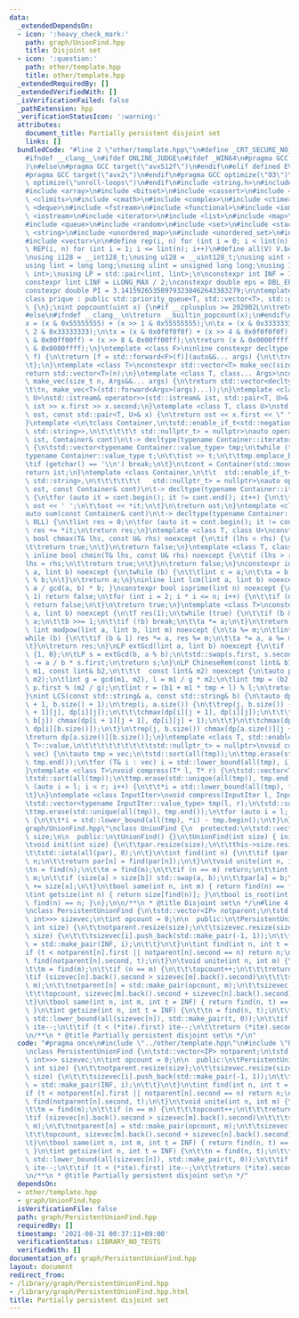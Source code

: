 ```yaml
---
data:
  _extendedDependsOn:
  - icon: ':heavy_check_mark:'
    path: graph/UnionFind.hpp
    title: Disjoint set
  - icon: ':question:'
    path: other/template.hpp
    title: other/template.hpp
  _extendedRequiredBy: []
  _extendedVerifiedWith: []
  _isVerificationFailed: false
  _pathExtension: hpp
  _verificationStatusIcon: ':warning:'
  attributes:
    document_title: Partially persistent disjoint set
    links: []
  bundledCode: "#line 2 \"other/template.hpp\"\n#define _CRT_SECURE_NO_WARNINGS\n\
    #ifndef __clang__\n#ifdef ONLINE_JUDGE\n#ifdef _WIN64\n#pragma GCC target(\"avx2\"\
    )\n#else\n#pragma GCC target(\"avx512f\")\n#endif\n#elif defined EVAL\n#else\n\
    #pragma GCC target(\"avx2\")\n#endif\n#pragma GCC optimize(\"O3\")\n#pragma GCC\
    \ optimize(\"unroll-loops\")\n#endif\n#include <string.h>\n#include <algorithm>\n\
    #include <array>\n#include <bitset>\n#include <cassert>\n#include <cfloat>\n#include\
    \ <climits>\n#include <cmath>\n#include <complex>\n#include <ctime>\n#include\
    \ <deque>\n#include <fstream>\n#include <functional>\n#include <iomanip>\n#include\
    \ <iostream>\n#include <iterator>\n#include <list>\n#include <map>\n#include <memory>\n\
    #include <queue>\n#include <random>\n#include <set>\n#include <stack>\n#include\
    \ <string>\n#include <unordered_map>\n#include <unordered_set>\n#include <utility>\n\
    #include <vector>\n\n#define rep(i, n) for (int i = 0; i < lint(n); i++)\n#define\
    \ REP(i, n) for (int i = 1; i <= lint(n); i++)\n#define all(V) V.begin(), V.end()\n\
    \nusing i128 = __int128_t;\nusing u128 = __uint128_t;\nusing uint = unsigned int;\n\
    using lint = long long;\nusing ulint = unsigned long long;\nusing IP = std::pair<int,\
    \ int>;\nusing LP = std::pair<lint, lint>;\n\nconstexpr int INF = INT_MAX / 2;\n\
    constexpr lint LINF = LLONG_MAX / 2;\nconstexpr double eps = DBL_EPSILON * 10;\n\
    constexpr double PI = 3.141592653589793238462643383279;\n\ntemplate <class T>\n\
    class prique : public std::priority_queue<T, std::vector<T>, std::greater<T>>\
    \ {\n};\nint popcount(uint x) {\n#if __cplusplus >= 202002L\n\treturn std::popcount(x);\n\
    #else\n#ifndef __clang__\n\treturn __builtin_popcount(x);\n#endif\n#endif\n\t\
    x = (x & 0x55555555) + (x >> 1 & 0x55555555);\n\tx = (x & 0x33333333) + (x >>\
    \ 2 & 0x33333333);\n\tx = (x & 0x0f0f0f0f) + (x >> 4 & 0x0f0f0f0f);\n\tx = (x\
    \ & 0x00ff00ff) + (x >> 8 & 0x00ff00ff);\n\treturn (x & 0x0000ffff) + (x >> 16\
    \ & 0x0000ffff);\n}\ntemplate <class F>\ninline constexpr decltype(auto) lambda_fix(F&&\
    \ f) {\n\treturn [f = std::forward<F>(f)](auto&&... args) {\n\t\treturn f(f, std::forward<decltype(args)>(args)...);\n\
    \t};\n}\ntemplate <class T>\nconstexpr std::vector<T> make_vec(size_t n) {\n\t\
    return std::vector<T>(n);\n}\ntemplate <class T, class... Args>\nconstexpr auto\
    \ make_vec(size_t n, Args&&... args) {\n\treturn std::vector<decltype(make_vec<T>(args...))>(\n\
    \t\tn, make_vec<T>(std::forward<Args>(args)...));\n}\ntemplate <class T, class\
    \ U>\nstd::istream& operator>>(std::istream& ist, std::pair<T, U>& x) {\n\treturn\
    \ ist >> x.first >> x.second;\n}\ntemplate <class T, class U>\nstd::ostream& operator<<(std::ostream&\
    \ ost, const std::pair<T, U>& x) {\n\treturn ost << x.first << \" \" << x.second;\n\
    }\ntemplate <\n\tclass Container,\n\tstd::enable_if_t<std::negation_v<std::is_same<Container,\
    \ std::string>>,\n\t\t\t\t\t std::nullptr_t> = nullptr>\nauto operator>>(std::istream&\
    \ ist, Container& cont)\n\t-> decltype(typename Container::iterator(), std::cin)&\
    \ {\n\tstd::vector<typename Container::value_type> tmp;\n\twhile (true) {\n\t\t\
    typename Container::value_type t;\n\t\tist >> t;\n\t\ttmp.emplace_back(t);\n\t\
    \tif (getchar() == '\\n') break;\n\t}\n\tcont = Container(std::move(tmp));\n\t\
    return ist;\n}\ntemplate <class Container,\n\t\t  std::enable_if_t<!std::is_same_v<Container,\
    \ std::string>,\n\t\t\t\t\t\t   std::nullptr_t> = nullptr>\nauto operator<<(std::ostream&\
    \ ost, const Container& cont)\n\t-> decltype(typename Container::iterator(), std::cout)&\
    \ {\n\tfor (auto it = cont.begin(); it != cont.end(); it++) {\n\t\tif (it != cont.begin())\
    \ ost << ' ';\n\t\tost << *it;\n\t}\n\treturn ost;\n}\ntemplate <class Container>\n\
    auto sum(const Container& cont)\n\t-> decltype(typename Container::iterator(),\
    \ 0LL) {\n\tlint res = 0;\n\tfor (auto it = cont.begin(); it != cont.end(); it++)\
    \ res += *it;\n\treturn res;\n}\ntemplate <class T, class U>\nconstexpr inline\
    \ bool chmax(T& lhs, const U& rhs) noexcept {\n\tif (lhs < rhs) {\n\t\tlhs = rhs;\n\
    \t\treturn true;\n\t}\n\treturn false;\n}\ntemplate <class T, class U>\nconstexpr\
    \ inline bool chmin(T& lhs, const U& rhs) noexcept {\n\tif (lhs > rhs) {\n\t\t\
    lhs = rhs;\n\t\treturn true;\n\t}\n\treturn false;\n}\nconstexpr inline lint gcd(lint\
    \ a, lint b) noexcept {\n\twhile (b) {\n\t\tlint c = a;\n\t\ta = b;\n\t\tb = c\
    \ % b;\n\t}\n\treturn a;\n}\ninline lint lcm(lint a, lint b) noexcept { return\
    \ a / gcd(a, b) * b; }\nconstexpr bool isprime(lint n) noexcept {\n\tif (n ==\
    \ 1) return false;\n\tfor (int i = 2; i * i <= n; i++) {\n\t\tif (n % i == 0)\
    \ return false;\n\t}\n\treturn true;\n}\ntemplate <class T>\nconstexpr T mypow(T\
    \ a, lint b) noexcept {\n\tT res(1);\n\twhile (true) {\n\t\tif (b & 1) res *=\
    \ a;\n\t\tb >>= 1;\n\t\tif (!b) break;\n\t\ta *= a;\n\t}\n\treturn res;\n}\nconstexpr\
    \ lint modpow(lint a, lint b, lint m) noexcept {\n\ta %= m;\n\tlint res(1);\n\t\
    while (b) {\n\t\tif (b & 1) res *= a, res %= m;\n\t\ta *= a, a %= m, b >>= 1;\n\
    \t}\n\treturn res;\n}\nLP extGcd(lint a, lint b) noexcept {\n\tif (b == 0) return\
    \ {1, 0};\n\tLP s = extGcd(b, a % b);\n\tstd::swap(s.first, s.second);\n\ts.second\
    \ -= a / b * s.first;\n\treturn s;\n}\nLP ChineseRem(const lint& b1, const lint&\
    \ m1, const lint& b2,\n\t\t\t  const lint& m2) noexcept {\n\tauto p = extGcd(m1,\
    \ m2);\n\tlint g = gcd(m1, m2), l = m1 / g * m2;\n\tlint tmp = (b2 - b1) / g *\
    \ p.first % (m2 / g);\n\tlint r = (b1 + m1 * tmp + l) % l;\n\treturn {r, l};\n\
    }\nint LCS(const std::string& a, const std::string& b) {\n\tauto dp = make_vec<int>(a.size()\
    \ + 1, b.size() + 1);\n\trep(i, a.size()) {\n\t\trep(j, b.size()) {\n\t\t\tchmax(dp[i\
    \ + 1][j], dp[i][j]);\n\t\t\tchmax(dp[i][j + 1], dp[i][j]);\n\t\t\tif (a[i] ==\
    \ b[j]) chmax(dp[i + 1][j + 1], dp[i][j] + 1);\n\t\t}\n\t\tchmax(dp[i + 1][b.size()],\
    \ dp[i][b.size()]);\n\t}\n\trep(j, b.size()) chmax(dp[a.size()][j + 1], dp[a.size()][j]);\n\
    \treturn dp[a.size()][b.size()];\n}\ntemplate <class T, std::enable_if_t<std::is_convertible<int,\
    \ T>::value,\n\t\t\t\t\t\t\t\t\tstd::nullptr_t> = nullptr>\nvoid compress(std::vector<T>&\
    \ vec) {\n\tauto tmp = vec;\n\tstd::sort(all(tmp));\n\ttmp.erase(std::unique(all(tmp)),\
    \ tmp.end());\n\tfor (T& i : vec) i = std::lower_bound(all(tmp), i) - tmp.begin();\n\
    }\ntemplate <class T>\nvoid compress(T* l, T* r) {\n\tstd::vector<T> tmp(l, r);\n\
    \tstd::sort(all(tmp));\n\ttmp.erase(std::unique(all(tmp)), tmp.end());\n\tfor\
    \ (auto i = l; i < r; i++) {\n\t\t*i = std::lower_bound(all(tmp), *i) - tmp.begin();\n\
    \t}\n}\ntemplate <class InputIter>\nvoid compress(InputIter l, InputIter r) {\n\
    \tstd::vector<typename InputIter::value_type> tmp(l, r);\n\tstd::sort(all(tmp));\n\
    \ttmp.erase(std::unique(all(tmp)), tmp.end());\n\tfor (auto i = l; i < r; i++)\
    \ {\n\t\t*i = std::lower_bound(all(tmp), *i) - tmp.begin();\n\t}\n}\n#line 3 \"\
    graph/UnionFind.hpp\"\nclass UnionFind {\n  protected:\n\tstd::vector<int> par,\
    \ size;\n\n  public:\n\tUnionFind() {}\n\tUnionFind(int size) { init(size); }\n\
    \tvoid init(int size) {\n\t\tpar.resize(size);\n\t\tthis->size.resize(size, 1);\n\
    \t\tstd::iota(all(par), 0);\n\t}\n\tint find(int n) {\n\t\tif (par[n] == n) return\
    \ n;\n\t\treturn par[n] = find(par[n]);\n\t}\n\tvoid unite(int n, int m) {\n\t\
    \tn = find(n);\n\t\tm = find(m);\n\t\tif (n == m) return;\n\t\tint a = n, b =\
    \ m;\n\t\tif (size[a] > size[b]) std::swap(a, b);\n\t\tpar[a] = b;\n\t\tsize[b]\
    \ += size[a];\n\t}\n\tbool same(int n, int m) { return find(n) == find(m); }\n\
    \tint getsize(int n) { return size[find(n)]; }\n\tbool is_root(int n) { return\
    \ find(n) == n; }\n};\n\n/**\n * @title Disjoint set\n */\n#line 4 \"graph/PersistentUnionFind.hpp\"\
    \nclass PersistentUnionFind {\n\tstd::vector<IP> notparent;\n\tstd::vector<std::vector<std::pair<int,\
    \ int>>> sizevec;\n\tint opcount = 0;\n\n  public:\n\tPersistentUnionFind(unsigned\
    \ int size) {\n\t\tnotparent.resize(size);\n\t\tsizevec.resize(size);\n\t\trep(i,\
    \ size) {\n\t\t\tsizevec[i].push_back(std::make_pair(-1, 1));\n\t\t\tnotparent[i]\
    \ = std::make_pair(INF, i);\n\t\t}\n\t}\n\tint find(int n, int t = INF) {\n\t\t\
    if (t < notparent[n].first || notparent[n].second == n) return n;\n\t\treturn\
    \ find(notparent[n].second, t);\n\t}\n\tvoid unite(int n, int m) {\n\t\tn = find(n);\n\
    \t\tm = find(m);\n\t\tif (n == m) {\n\t\t\topcount++;\n\t\t\treturn;\n\t\t}\n\t\
    \tif (sizevec[n].back().second > sizevec[m].back().second)\n\t\t\tstd::swap(n,\
    \ m);\n\t\tnotparent[n] = std::make_pair(opcount, m);\n\t\tsizevec[m].emplace_back(\n\
    \t\t\topcount, sizevec[m].back().second + sizevec[n].back().second);\n\t\topcount++;\n\
    \t}\n\tbool same(int n, int m, int t = INF) { return find(n, t) == find(m, t);\
    \ }\n\tint getsize(int n, int t = INF) {\n\t\tn = find(n, t);\n\t\tauto ite =\
    \ std::lower_bound(all(sizevec[n]), std::make_pair(t, 0));\n\t\tif (ite == sizevec[n].end())\
    \ ite--;\n\t\tif (t < (*ite).first) ite--;\n\t\treturn (*ite).second;\n\t}\n};\n\
    \n/**\n * @title Partially persistent disjoint set\n */\n"
  code: "#pragma once\n#include \"../other/template.hpp\"\n#include \"UnionFind.hpp\"\
    \nclass PersistentUnionFind {\n\tstd::vector<IP> notparent;\n\tstd::vector<std::vector<std::pair<int,\
    \ int>>> sizevec;\n\tint opcount = 0;\n\n  public:\n\tPersistentUnionFind(unsigned\
    \ int size) {\n\t\tnotparent.resize(size);\n\t\tsizevec.resize(size);\n\t\trep(i,\
    \ size) {\n\t\t\tsizevec[i].push_back(std::make_pair(-1, 1));\n\t\t\tnotparent[i]\
    \ = std::make_pair(INF, i);\n\t\t}\n\t}\n\tint find(int n, int t = INF) {\n\t\t\
    if (t < notparent[n].first || notparent[n].second == n) return n;\n\t\treturn\
    \ find(notparent[n].second, t);\n\t}\n\tvoid unite(int n, int m) {\n\t\tn = find(n);\n\
    \t\tm = find(m);\n\t\tif (n == m) {\n\t\t\topcount++;\n\t\t\treturn;\n\t\t}\n\t\
    \tif (sizevec[n].back().second > sizevec[m].back().second)\n\t\t\tstd::swap(n,\
    \ m);\n\t\tnotparent[n] = std::make_pair(opcount, m);\n\t\tsizevec[m].emplace_back(\n\
    \t\t\topcount, sizevec[m].back().second + sizevec[n].back().second);\n\t\topcount++;\n\
    \t}\n\tbool same(int n, int m, int t = INF) { return find(n, t) == find(m, t);\
    \ }\n\tint getsize(int n, int t = INF) {\n\t\tn = find(n, t);\n\t\tauto ite =\
    \ std::lower_bound(all(sizevec[n]), std::make_pair(t, 0));\n\t\tif (ite == sizevec[n].end())\
    \ ite--;\n\t\tif (t < (*ite).first) ite--;\n\t\treturn (*ite).second;\n\t}\n};\n\
    \n/**\n * @title Partially persistent disjoint set\n */"
  dependsOn:
  - other/template.hpp
  - graph/UnionFind.hpp
  isVerificationFile: false
  path: graph/PersistentUnionFind.hpp
  requiredBy: []
  timestamp: '2021-08-31 00:37:11+09:00'
  verificationStatus: LIBRARY_NO_TESTS
  verifiedWith: []
documentation_of: graph/PersistentUnionFind.hpp
layout: document
redirect_from:
- /library/graph/PersistentUnionFind.hpp
- /library/graph/PersistentUnionFind.hpp.html
title: Partially persistent disjoint set
---
```


